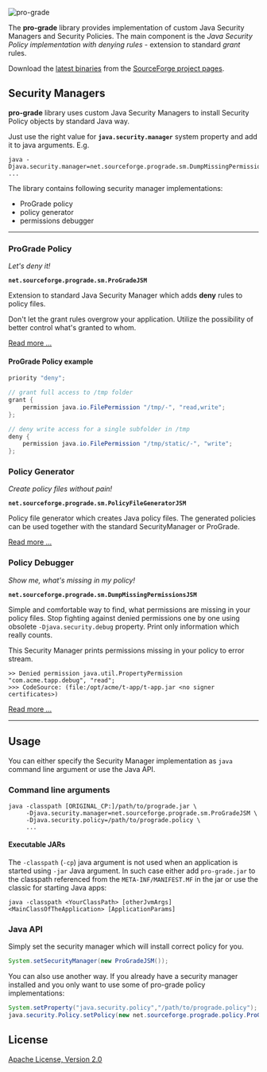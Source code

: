 ![pro-grade](images/prograde.png)

The **pro-grade** library provides implementation of custom Java Security Managers and Security Policies.
The main component is the *Java Security Policy implementation with denying rules* - extension to standard
*grant* rules.

Download the [latest binaries](http://sourceforge.net/projects/pro-grade/files/latest/download)
from the [SourceForge project pages](http://sourceforge.net/projects/pro-grade/).

## Security Managers

**pro-grade** library uses custom Java Security Managers to install Security Policy objects by standard Java way.

Just use the right value for  **`java.security.manager`** system property and add it to java arguments. E.g.

```Shell
java -Djava.security.manager=net.sourceforge.prograde.sm.DumpMissingPermissionsJSM ...
```

The library contains following security manager implementations:
 
 * ProGrade policy
 * policy generator
 * permissions debugger

---

### ProGrade Policy

*Let's deny it!*

**`net.sourceforge.prograde.sm.ProGradeJSM`**

Extension to standard Java Security Manager which adds **deny** rules to policy files.

Don't let the grant rules overgrow your application. Utilize the possibility of better control what's granted to whom.

[Read more ...](pro-grade.html)

#### ProGrade Policy example

```Java
priority "deny";

// grant full access to /tmp folder
grant {
	permission java.io.FilePermission "/tmp/-", "read,write";
};

// deny write access for a single subfolder in /tmp
deny {
	permission java.io.FilePermission "/tmp/static/-", "write";
};
```

### Policy Generator

*Create policy files without pain!*

**`net.sourceforge.prograde.sm.PolicyFileGeneratorJSM`**

Policy file generator which creates Java policy files. The generated policies can be used together with
the standard SecurityManager or ProGrade.

[Read more ...](policy-file-generator.html)

### Policy Debugger

*Show me, what's missing in my policy!*

**`net.sourceforge.prograde.sm.DumpMissingPermissionsJSM`**

Simple and comfortable way to find, what permissions are missing in your policy files.
Stop fighting against denied permissions one by one using obsolete `-Djava.security.debug` property.
Print only information which really counts.

This Security Manager prints permissions missing in your policy to error stream.

    >> Denied permission java.util.PropertyPermission "com.acme.tapp.debug", "read";
    >>> CodeSource: (file:/opt/acme/t-app/t-app.jar <no signer certificates>)


[Read more ...](missing-permissions-dumper.html)

--- 

## Usage

You can either specify the Security Manager implementation as `java` command line argument
or use the Java API.

### Command line arguments

```Shell
java -classpath [ORIGINAL_CP:]/path/to/prograde.jar \
     -Djava.security.manager=net.sourceforge.prograde.sm.ProGradeJSM \
     -Djava.security.policy=/path/to/prograde.policy \
     ...
```

#### Executable JARs

The `-classpath` (`-cp`) java argument is not used when an application is started 
using `-jar` Java argument. In such case either add `pro-grade.jar` to the classpath referenced 
from the `META-INF/MANIFEST.MF` in the jar or use the classic for starting Java apps:

```
java -classpath <YourClassPath> [otherJvmArgs] <MainClassOfTheApplication> [ApplicationParams]
```  

### Java API

Simply set the security manager which will install correct policy for you.

```Java
System.setSecurityManager(new ProGradeJSM());
```

You can also use another way. If you already have a security manager installed
and you only want to use some of pro-grade policy implementations:

```Java
System.setProperty("java.security.policy","/path/to/prograde.policy");
java.security.Policy.setPolicy(new net.sourceforge.prograde.policy.ProGradePolicy());
```

## License

[Apache License, Version 2.0](http://www.apache.org/licenses/LICENSE-2.0)
